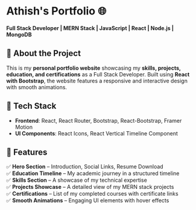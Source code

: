 # Athish's Portfolio 🌐

**Full Stack Developer | MERN Stack | JavaScript | React | Node.js | MongoDB**

## 📌 About the Project

This is my **personal portfolio website** showcasing my **skills, projects, education, and certifications** as a Full Stack Developer. Built using **React with Bootstrap**, the website features a responsive and interactive design with smooth animations.

## 📂 Tech Stack

- **Frontend**: React, React Router, Bootstrap, React-Bootstrap, Framer Motion
- **UI Components**: React Icons, React Vertical Timeline Component

## 📜 Features

✅ **Hero Section** – Introduction, Social Links, Resume Download  
✅ **Education Timeline** – My academic journey in a structured timeline  
✅ **Skills Section** – A showcase of my technical expertise  
✅ **Projects Showcase** – A detailed view of my MERN stack projects  
✅ **Certifications** – List of my completed courses with certificate links  
✅ **Smooth Animations** – Engaging UI elements with hover effects
